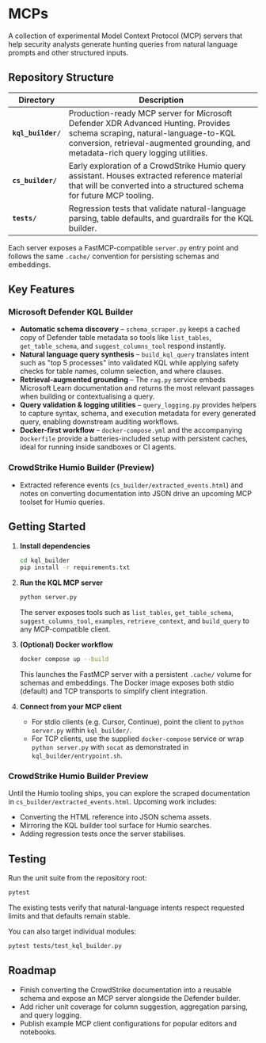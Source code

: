 # MCPs

A collection of experimental Model Context Protocol (MCP) servers that help security analysts generate hunting queries from natural language prompts and other structured inputs.

## Repository Structure

| Directory | Description |
| --- | --- |
| **`kql_builder/`** | Production-ready MCP server for Microsoft Defender XDR Advanced Hunting. Provides schema scraping, natural-language-to-KQL conversion, retrieval-augmented grounding, and metadata-rich query logging utilities. |
| **`cs_builder/`** | Early exploration of a CrowdStrike Humio query assistant. Houses extracted reference material that will be converted into a structured schema for future MCP tooling. |
| **`tests/`** | Regression tests that validate natural-language parsing, table defaults, and guardrails for the KQL builder. |

Each server exposes a FastMCP-compatible `server.py` entry point and follows the same `.cache/` convention for persisting schemas and embeddings.

## Key Features

### Microsoft Defender KQL Builder
- **Automatic schema discovery** – `schema_scraper.py` keeps a cached copy of Defender table metadata so tools like `list_tables`, `get_table_schema`, and `suggest_columns_tool` respond instantly.
- **Natural language query synthesis** – `build_kql_query` translates intent such as "top 5 processes" into validated KQL while applying safety checks for table names, column selection, and where clauses.
- **Retrieval-augmented grounding** – The `rag.py` service embeds Microsoft Learn documentation and returns the most relevant passages when building or contextualising a query.
- **Query validation & logging utilities** – `query_logging.py` provides helpers to capture syntax, schema, and execution metadata for every generated query, enabling downstream auditing workflows.
- **Docker-first workflow** – `docker-compose.yml` and the accompanying `Dockerfile` provide a batteries-included setup with persistent caches, ideal for running inside sandboxes or CI agents.

### CrowdStrike Humio Builder (Preview)
- Extracted reference events (`cs_builder/extracted_events.html`) and notes on converting documentation into JSON drive an upcoming MCP toolset for Humio queries.

## Getting Started

1. **Install dependencies**
   ```bash
   cd kql_builder
   pip install -r requirements.txt
   ```
2. **Run the KQL MCP server**
   ```bash
   python server.py
   ```
   The server exposes tools such as `list_tables`, `get_table_schema`, `suggest_columns_tool`, `examples`, `retrieve_context`, and `build_query` to any MCP-compatible client.
3. **(Optional) Docker workflow**
   ```bash
   docker compose up --build
   ```
   This launches the FastMCP server with a persistent `.cache/` volume for schemas and embeddings. The Docker image exposes both stdio (default) and TCP transports to simplify client integration.

4. **Connect from your MCP client**
   - For stdio clients (e.g. Cursor, Continue), point the client to `python server.py` within `kql_builder/`.
   - For TCP clients, use the supplied `docker-compose` service or wrap `python server.py` with `socat` as demonstrated in `kql_builder/entrypoint.sh`.

### CrowdStrike Humio Builder Preview

Until the Humio tooling ships, you can explore the scraped documentation in `cs_builder/extracted_events.html`. Upcoming work includes:
- Converting the HTML reference into JSON schema assets.
- Mirroring the KQL builder tool surface for Humio searches.
- Adding regression tests once the server stabilises.

## Testing

Run the unit suite from the repository root:

```bash
pytest
```

The existing tests verify that natural-language intents respect requested limits and that defaults remain stable.

You can also target individual modules:

```bash
pytest tests/test_kql_builder.py
```

## Roadmap

- Finish converting the CrowdStrike documentation into a reusable schema and expose an MCP server alongside the Defender builder.
- Add richer unit coverage for column suggestion, aggregation parsing, and query logging.
- Publish example MCP client configurations for popular editors and notebooks.

